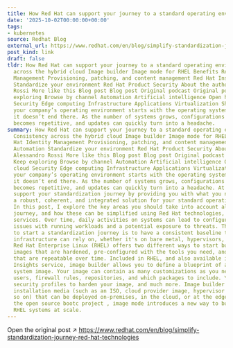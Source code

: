 ```yaml
---
title: How Red Hat can support your journey to a standard operating environment
date: '2025-10-02T00:00:00+00:00'
tags:
- kubernetes
source: Redhat Blog
external_url: https://www.redhat.com/en/blog/simplify-standardization-journey-red-hat-technologies
post_kind: link
draft: false
tldr: How Red Hat can support your journey to a standard operating environment Consistency
  across the hybrid cloud Image builder Image mode for RHEL Benefits Red Hat Identity
  Management Provisioning, patching, and content management Red Hat Insights Automation
  Standardize your environment Red Hat Product Security About the author Alessandro
  Rossi More like this Blog post Blog post Original podcast Original podcast Keep
  exploring Browse by channel Automation Artificial intelligence Open hybrid cloud
  Security Edge computing Infrastructure Applications Virtualization Share Standardizing
  your company’s operating environment starts with the operating system (OS), but
  it doesn’t end there. As the number of systems grows, configurations drift, maintenance
  becomes repetitive, and updates can quickly turn into a headache.
summary: How Red Hat can support your journey to a standard operating environment
  Consistency across the hybrid cloud Image builder Image mode for RHEL Benefits Red
  Hat Identity Management Provisioning, patching, and content management Red Hat Insights
  Automation Standardize your environment Red Hat Product Security About the author
  Alessandro Rossi More like this Blog post Blog post Original podcast Original podcast
  Keep exploring Browse by channel Automation Artificial intelligence Open hybrid
  cloud Security Edge computing Infrastructure Applications Virtualization Share Standardizing
  your company’s operating environment starts with the operating system (OS), but
  it doesn’t end there. As the number of systems grows, configurations drift, maintenance
  becomes repetitive, and updates can quickly turn into a headache. At Red Hat, we
  support your standardization journey by providing you with what you need to deliver
  a robust, coherent, and integrated solution for your standard operating environment.
  In this post, I explore the key areas you should take into account along your standardization
  journey, and how these can be simplified using Red Hat technologies, products, and
  services. Over time, daily activities on systems can lead to configuration drifts,
  issues with running workloads and a potential exposure to threats. The best way
  to start a standardization journey is to have a consistent baseline that your whole
  infrastructure can rely on, whether it's on bare metal, hypervisors, or the cloud.
  Red Hat Enterprise Linux (RHEL) offers two different ways to start building installation
  images that are hardened, pre-configured with the tools you need, and most of all,
  that are repeatable over time. Included in RHEL, and also available in the Red Hat
  Insights service, image builder allows you to define a blueprint of an operating
  system image. Your image can contain as many customizations as you need, including
  users, firewall rules, repositories, and which packages to include. You can apply
  security profiles to harden your image, and much more. Image builder can generate
  installation media (such as an ISO, cloud provider image, hypervisor image, and
  so on) that can be deployed on-premises, in the cloud, or at the edge. Based on
  the open source bootc project , image mode introduces a new way to build and manage
  RHEL systems at scale.
---
```

Open the original post ↗ https://www.redhat.com/en/blog/simplify-standardization-journey-red-hat-technologies
